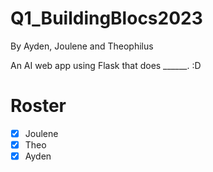 # Q1_BuildingBlocs2023
By Ayden, Joulene and Theophilus

An AI web app using Flask that does ______. :D

# Roster
- [x] Joulene
- [x] Theo
- [x] Ayden
